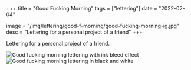 +++
title = "Good Fucking Morning"
tags = ["lettering"]
date = "2022-02-04"

image = "/img/lettering/good-f-morning/good-fucking-morning-ig.jpg"
desc = "Lettering for a personal project of a friend"
+++

Lettering for a personal project of a friend.

![Good fucking morning lettering with ink bleed effect](/img/lettering/good-f-morning/good-fucking-morning-ig.jpg "Good fucking morning lettering with ink bleed effect")
![Good fucking morning lettering in black and white](/img/lettering/good-f-morning/good-fucking-morning-website.jpg "Good fucking morning lettering in black and white")
